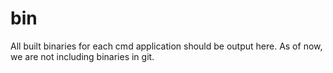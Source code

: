 # bin

All built binaries for each cmd application should be output here. As of now, we are not including binaries in git.
